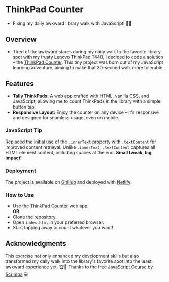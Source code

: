 # ThinkPad Counter

- Fixing my daily awkward library walk with JavaScript! 👨‍💻  

## Overview
- Tired of the awkward stares during my daily walk to the favorite library spot with my trusty Lenovo ThinkPad T440, I decided to code a solution – the [ThinkPad Counter](https://thinkpad-counter.netlify.app/). This tiny project was born out of my JavaScript learning adventure, aiming to make that 30-second walk more tolerable.  

## Features
- **Tally ThinkPads:** A web app crafted with HTML, vanilla CSS, and JavaScript, allowing me to count ThinkPads in the library with a simple button tap.
- **Responsive Layout:** Enjoy the counter on any device – it's responsive and designed for seamless usage, even on mobile.

### JavaScript Tip
Replaced the initial use of the `.innerText` property with `.textContent` for improved content retrieval. Unlike `.innerText`, `.textContent` captures all HTML element content, including spaces at the end. **Small tweak, big impact!**

### Deployment
The project is available on [GitHub](https://github.com/josephchigiz/my_projects/tree/master/thinkpad_counter) and deployed with [Netlify](https://app.netlify.com/).

### How to Use
- Use the [ThinkPad Counter](https://thinkpad-counter.netlify.app/) web app.  
**OR**  
- Clone the repository.  
- Open `index.html` in your preferred browser.  
- Start tapping away to count whatever you want!

## Acknowledgments
This exercise not only enhanced my development skills but also transformed my daily walk into the library's favorite spot into the least awkward experience yet. 🏆🥳 Thanks to the free [JavaScript Course by Scrimba](https://scrimba.com/learn/learnjavascript) 💻